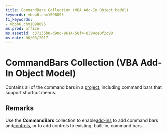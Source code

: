 ```yaml
---
title: CommandBars Collection (VBA Add-In Object Model)
keywords: vbob6.chm1098895
f1_keywords:
- vbob6.chm1098895
ms.prod: office
ms.assetid: c37235b8-d90c-8614-58f4-8394ce0f2c90
ms.date: 06/08/2017
---
```



# CommandBars Collection (VBA Add-In Object Model)



Contains all of the command bars in a [project](../../Glossary/vbe-glossary.md#project), including command bars that support shortcut menus.

## Remarks

Use the  **CommandBars** collection to enable[add-ins](../../Glossary/vbe-glossary.md#add-in) to add command bars and[controls](../../Glossary/vbe-glossary.md#control), or to add controls to existing, built-in, command bars.

